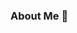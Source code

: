 ### About Me 👋

<!--
**AyieRamle2/ayieramle2** is a ✨ _special_ ✨ repository because its `README.md` (this file) appears on your GitHub profile.

Here are some ideas to get you started

- 🎓 Autodidact
- 🧾 Electronic, Digital, Software, Script
- 💼 Alternative Dispute Solution
- 🏢 Community Support
- 🏠 Kuantan, Pahang, Malaysia
- 💬 https://www.facebook.com/AyieRamle2
-->
